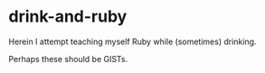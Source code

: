 # drink-and-ruby
Herein I attempt teaching myself Ruby while (sometimes) drinking.

Perhaps these should be GISTs.
